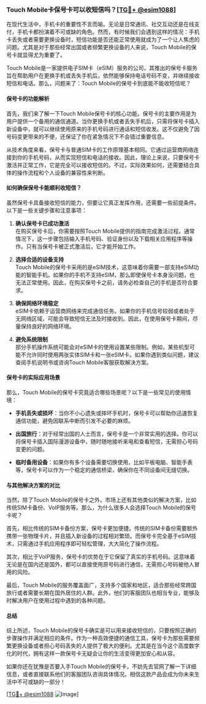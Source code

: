 ### Touch Mobile卡保号卡可以收短信吗？[[TG💪+ @esim1088](https://t.me/s/esim1088)]

在现代生活中，手机卡的重要性不言而喻。无论是日常通讯、社交互动还是在线支付，手机卡都扮演着不可或缺的角色。然而，有时候我们会遇到这样的情况：手机卡丢失或者需要更换设备时，短信功能是否还能正常使用就成为了一个让人焦虑的问题。尤其是对于那些经常出国或者频繁更换设备的人来说，Touch Mobile的保号卡就显得尤为重要了。

Touch Mobile是一家提供电子SIM卡（eSIM）服务的公司，其推出的保号卡服务旨在帮助用户在更换手机或丢失手机后，依然能够保持电话号码不变，并继续接收短信和电话。那么，问题来了：Touch Mobile的保号卡到底能不能收短信呢？

#### **保号卡的功能解析**

首先，我们来了解一下Touch Mobile保号卡的核心功能。保号卡的主要作用是为用户提供一个备用的通信通道。当你更换手机或者丢失手机后，只需将保号卡插入新设备中，就可以继续使用原来的手机号码进行通话和短信收发。这不仅避免了因号码变更带来的不便，还保证了你在紧急情况下不会错过重要信息。

从技术角度来看，保号卡与普通SIM卡的工作原理基本相同。它通过运营商网络连接到你的手机号码，从而实现短信和电话的接收。因此，理论上来说，只要保号卡激活并正常工作，它是完全可以接收短信的。不过，实际效果如何，还需要结合具体的操作流程和个人设备的兼容性来判断。

#### **如何确保保号卡能顺利收短信？**

虽然保号卡具备接收短信的能力，但要让它真正发挥作用，还需要一些前提条件。以下是一些关键步骤和注意事项：

1. **确认保号卡已成功激活**  
   在购买保号卡后，你需要按照Touch Mobile提供的指南完成激活过程。通常情况下，这一步骤包括输入手机号码、验证身份以及下载相关应用程序等操作。只有当保号卡被正式激活后，它才能开始工作。

2. **选择合适的设备支持**  
   Touch Mobile的保号卡采用的是eSIM技术，这意味着你需要一部支持eSIM功能的智能手机。如果你的手机不支持eSIM，那么即使保号卡本身没问题，也无法正常使用。因此，在购买保号卡之前，请务必检查自己的手机是否符合要求。

3. **确保网络环境稳定**  
   eSIM卡依赖于运营商网络来完成通信任务。如果你的手机信号较弱或者处于无网络区域，可能会导致短信无法及时接收到。因此，在使用保号卡期间，尽量保持良好的网络环境。

4. **避免系统限制**  
   部分手机操作系统可能会对eSIM卡的使用设置某些限制。例如，某些机型可能不允许同时使用两张实体SIM卡和一张eSIM卡。如果你遇到类似问题，建议查阅手机说明书或咨询Touch Mobile客服获取解决方案。

#### **保号卡的实际应用场景**

那么，Touch Mobile的保号卡究竟适合哪些场景呢？以下是一些常见的使用情境：

- **手机丢失或损坏**：当你不小心遗失或摔坏手机时，保号卡可以帮助你迅速恢复通信功能，避免因联系中断而引发不必要的麻烦。
  
- **出国旅行**：对于经常出国的人士而言，保号卡是一个非常实用的选择。你可以将保号卡插入国际漫游设备中，随时随地接听来电和查看短信，无需担心号码变更的问题。
  
- **临时备用设备**：如果你有多个设备需要切换使用，比如平板电脑、智能手表等，保号卡可以作为一个稳定的通信桥梁，确保你在不同设备间无缝切换。

#### **与其他解决方案的对比**

当然，除了Touch Mobile的保号卡之外，市场上还有其他类似的解决方案，比如传统SIM卡备份、VoIP服务等。那么，为什么很多人会选择Touch Mobile的保号卡呢？

首先，相比传统的SIM卡备份方案，保号卡更加便捷。传统的SIM卡备份需要额外携带一张物理卡片，并且插入新设备的过程相对繁琐。而保号卡完全基于eSIM技术，只需通过手机应用程序即可轻松管理，大大简化了操作流程。

其次，相比于VoIP服务，保号卡的优势在于它保留了真实的手机号码。这意味着无论是在国内还是国外，都可以直接使用原号码进行通信，无需担心号码被他人冒用的风险。

最后，Touch Mobile的服务覆盖面广，支持多个国家和地区，适合那些经常跨国旅行或者需要长期在国外居住的人群。此外，他们的客服团队也相当专业，能够及时解决用户在使用过程中遇到的各种问题。

#### **总结**

综上所述，Touch Mobile的保号卡确实是可以用来接收短信的，只要按照正确的步骤操作并满足相应的条件。作为一种高效便捷的通信工具，保号卡为那些需要频繁更换设备或者担心号码丢失的人提供了极大的便利。尤其是在当今这个高度数字化的时代，拥有这样一款保号卡无疑会让你的生活变得更加安心和从容。

如果你还在犹豫是否要入手Touch Mobile的保号卡，不妨先去官网了解一下详细信息，或者直接联系他们的客服团队咨询具体情况。相信这款产品会成为你未来生活中不可或缺的一部分！

[[TG💪+ @esim1088](https://t.me/s/esim1088) ![Image](https://i.postimg.cc/4NQfJmqS/Snipaste-2025-05-13-00-14-12.png)]
